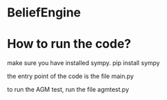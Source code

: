 # BeliefEngine

# How to run the code?
make sure you have installed sympy.
pip install sympy

the entry point of the code is the file main.py

to run the AGM test, run the file agmtest.py
